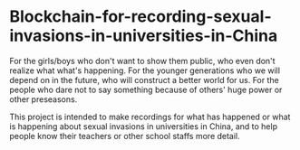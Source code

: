 # Blockchain-for-recording-sexual-invasions-in-universities-in-China

For the girls/boys who don't want to show them public, who even don't realize what what's happening.
For the younger generations who we will depend on in the future, who will construct a better world for us.
For the people who dare not to say something because of others' huge power or other preseasons.

This project is intended to make recordings for what has happened or what is happening about sexual invasions in universities in China, and to help people know their teachers or other school staffs more detail.
